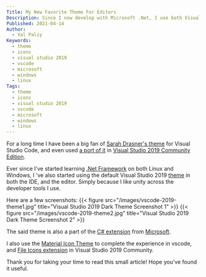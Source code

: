 ```yaml
---
Title: My New Favorite Theme For Editors
Description: Since I now develop with Microsoft .Net, I use both Visual Studio Code and Visual Studio 2019 Community edition, and have a new theme I like using on both.
Published: 2021-04-14
Author:
  - Val Paliy
Keywords:
  - theme
  - icons
  - visual studio 2019
  - vscode
  - microsoft
  - windows
  - linux
Tags:
  - theme
  - icons
  - visual studio 2019
  - vscode
  - microsoft
  - windows
  - linux
---
```


For a long time I have been a big fan of [Sarah Drasner's theme](https://valticus.pro/posts/my-favorite-visual-studio-code-theme) for Visual Studio Code, and even used [a port of it](https://marketplace.visualstudio.com/items?itemName=kaos.nightowl) in [Visual Studio 2019 Community Edition](https://visualstudio.microsoft.com/downloads/).

Ever since I've started learning [.Net Framework](https://dotnet.microsoft.com/download/dotnet-framework) on both Linux and Windows, I 've also started using the default Visual Studio 2019 [theme](https://marketplace.visualstudio.com/items?itemName=kast789.vs-2019-theme) in both the IDE, and the editor. Simply because I like unity across the developer tools I use.

Here are a few screenshots:
{{< figure src="/images/vscode-2019-theme1.jpg" title="Visual Studio 2019 Dark Theme Screenshot 1" >}}
{{< figure src="/images/vscode-2019-theme2.jpg" title="Visual Studio 2019 Dark Theme Screenshot 2" >}}

The said theme is also a part of the [C# extension](https://marketplace.visualstudio.com/items?itemName=ms-dotnettools.csharp) from [Microsoft](https://microsoft.com/).

I also use the [Material Icon Theme](https://marketplace.visualstudio.com/items?itemName=PKief.material-icon-theme) to complete the experience in vscode, and [File Icons extension](https://marketplace.visualstudio.com/items?itemName=MadsKristensen.FileIcons) in Visual Studio 2019 Community.

Thank you for taking your time to read this small article! Hope you've found it useful.
